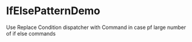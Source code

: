 # IfElsePatternDemo
Use Replace Condition dispatcher with Command in case pf large number of if else commands
